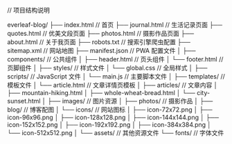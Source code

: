 // 项目结构说明

everleaf-blog/
├── index.html              // 首页
├── journal.html           // 生活记录页面
├── quotes.html           // 优美文段页面
├── photos.html           // 摄影作品页面
├── about.html            // 关于我页面
├── robots.txt            // 搜索引擎爬虫配置
├── sitemap.xml           // 网站地图
├── manifest.json         // PWA 配置文件
│
├── components/          // 公共组件
│   ├── header.html     // 页头组件
│   └── footer.html     // 页脚组件
│
├── styles/             // 样式文件
│   └── global.css      // 全局样式
│
├── scripts/            // JavaScript 文件
│   └── main.js         // 主要脚本文件
│
├── templates/          // 模板文件
│   └── article.html    // 文章详情页模板
│
├── articles/           // 文章内容
│   ├── mountain-hiking.html
│   ├── whole-wheat-bread.html
│   └── city-sunset.html
│
├── images/            // 图片资源
│   ├── photos/        // 摄影作品
│   ├── blog/          // 博客配图
│   └── icons/         // 网站图标
│       ├── icon-72x72.png
│       ├── icon-96x96.png
│       ├── icon-128x128.png
│       ├── icon-144x144.png
│       ├── icon-152x152.png
│       ├── icon-192x192.png
│       ├── icon-384x384.png
│       └── icon-512x512.png
│
└── assets/           // 其他资源文件
    └── fonts/        // 字体文件
